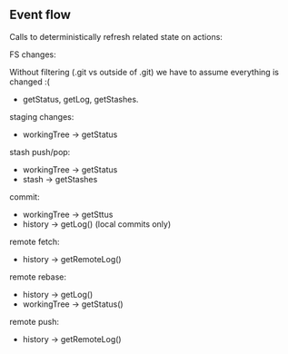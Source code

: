 ## Event flow

Calls to deterministically refresh related state on actions:

FS changes:

Without filtering (.git vs outside of .git) we have to assume everything is changed  :(

* getStatus, getLog, getStashes.


staging changes:

* workingTree -> getStatus

stash push/pop:

* workingTree -> getStatus
* stash -> getStashes

commit:

* workingTree -> getSttus
* history -> getLog() (local commits only)

remote fetch:

* history -> getRemoteLog()

remote rebase:

* history -> getLog()
* workingTree -> getStatus()

remote push:

* history -> getRemoteLog()

